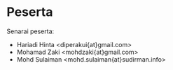 Peserta
=======

Senarai peserta:

 * Hariadi Hinta <diperakui{at}gmail.com>
 * Mohamad Zaki <mohdzaki{at}gmail.com>
 * Mohd Sulaiman <mohd.sulaiman{at}sudirman.info>
